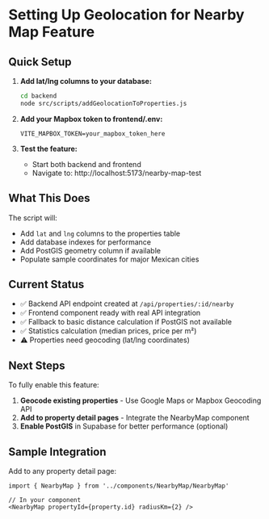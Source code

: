 # Setting Up Geolocation for Nearby Map Feature

## Quick Setup

1. **Add lat/lng columns to your database:**
   ```bash
   cd backend
   node src/scripts/addGeolocationToProperties.js
   ```

2. **Add your Mapbox token to frontend/.env:**
   ```
   VITE_MAPBOX_TOKEN=your_mapbox_token_here
   ```

3. **Test the feature:**
   - Start both backend and frontend
   - Navigate to: http://localhost:5173/nearby-map-test

## What This Does

The script will:
- Add `lat` and `lng` columns to the properties table
- Add database indexes for performance
- Add PostGIS geometry column if available
- Populate sample coordinates for major Mexican cities

## Current Status

- ✅ Backend API endpoint created at `/api/properties/:id/nearby`
- ✅ Frontend component ready with real API integration
- ✅ Fallback to basic distance calculation if PostGIS not available
- ✅ Statistics calculation (median prices, price per m²)
- ⚠️ Properties need geocoding (lat/lng coordinates)

## Next Steps

To fully enable this feature:

1. **Geocode existing properties** - Use Google Maps or Mapbox Geocoding API
2. **Add to property detail pages** - Integrate the NearbyMap component
3. **Enable PostGIS** in Supabase for better performance (optional)

## Sample Integration

Add to any property detail page:
```tsx
import { NearbyMap } from '../components/NearbyMap/NearbyMap'

// In your component
<NearbyMap propertyId={property.id} radiusKm={2} />
```